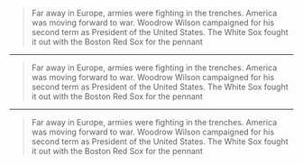 
> Far away in
> Europe, armies were fighting in the trenches. America was moving forward to
> war. Woodrow Wilson campaigned for his second term as President of the United
> States. The White Sox fought it out with the Boston Red Sox for the pennant

***

> Far away in
> Europe, armies were fighting in the trenches. America was moving forward to
> war. Woodrow Wilson campaigned for his second term as President of the United
> States. The White Sox fought it out with the Boston Red Sox for the pennant

***

> Far away in
> Europe, armies were fighting in the trenches. America was moving forward to
> war. Woodrow Wilson campaigned for his second term as President of the United
> States. The White Sox fought it out with the Boston Red Sox for the pennant